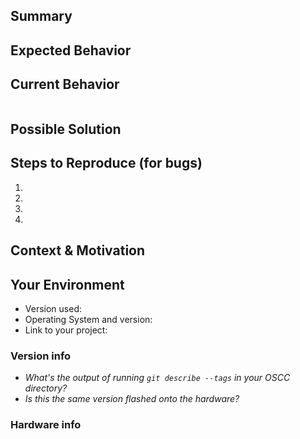 <!--
Thanks for filing an issue! You're making our ecosystem a better place!

Below are some templates to get you started, filling out any that are relevant
to this issue will help us a lot! Feel free to delete any information or text
that isn't relevant to your issue.
-->

<!-- NAMING YOUR ISSUE: Please prefix your issue with the name of the sub-project -->
<!-- e.g. `messages: Define new StepDef message` -->
<!-- This makes it easier to get some context when reading the names of issues -->

<!-- These sections are meant as guidance for you, to help you give the kind of information we'll need to help with your issue. If a section  doesn't seem to fit, just skip it.

In general: Please provide as much information as you can to help us solving your problem -->

## Summary

<!--- Provide a general summary description of the issue -->

## Expected Behavior

<!--- If you're describing a bug, tell us what should happen -->
<!--- If you're suggesting a change/improvement, tell us how it should work -->
<!--- Feel free to use Given / Then / Then if that helps, but please add some plain-language context too -->

## Current Behavior

<!--- If describing a bug, tell us what happens instead of the expected behavior -->
<!--- If suggesting a change/improvement, explain the difference from current behavior -->

<!--- If you have got some output place it in the code block below. Otherwise remove it. -->
~~~
~~~

## Possible Solution

<!--- Not obligatory, but suggest a fix/reason for the bug, -->
<!--- or ideas how to implement the addition or change -->

## Steps to Reproduce (for bugs)

<!--- Provide a link to a live example, or an unambiguous set of steps to -->
<!--- reproduce this bug. Include code to reproduce, if relevant -->
1.
2.
3.
4.

## Context & Motivation

<!--- How has this issue affected you? What are you trying to accomplish? -->
<!--- Providing context helps us come up with a solution that is most useful in the real world -->

## Your Environment

<!--- If you're reporting a bug, include as many relevant details about the environment you experienced the bug in -->
* Version used:
* Operating System and version:
* Link to your project:

### Version info
- _What's the output of running `git describe --tags` in your OSCC directory?_
- _Is this the same version flashed onto the hardware?_

### Hardware info
<!-- Are you using a custom board or something received from us? -->


